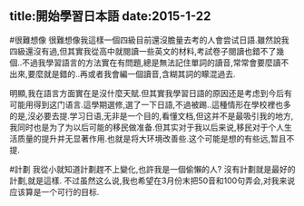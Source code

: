 title:開始學習日本語
date:2015-1-22
---
#很難想像
很難想像我這樣一個四級目前還沒膽量去考的人會尝试日語.雖然說我四級還沒有過,但其實我從高中就閱讀一些英文的材料,考試卷子閱讀也錯不了幾個..不過我學習語言的方法實在有問題,總是無法記住單詞的讀音,常常會要麼讀不出來,要麼就是錯的..再或者我會編一個讀音,含糊其詞的矇混過去.

明顯,我在語言方面實在是沒什麼天賦.但其實我學習日語的原因还是考虑到今后有可能用得到这门语言.這學期選修,選了一下日語,不過被踢..這種情形在學校裡也多的是,沒必要去提.学习日语,无非是一个目的,看懂文档,但这并不是最吸引我的地方,我同时也是为了为以后可能的移民做准备.但其实对于我以后来说,移民对于个人生活质量的提升并无显著作用.也就是将大环境改善些.这个可能是想的有些远,暂且不提.



#計劃
我從小就知道計劃趕不上變化,也許我是一個偷懶的人?
沒有計劃就是最好的計劃,就是這樣.
不过虽然这么说,我也希望在3月份末把50音和100句弄会,对我来说应该算是一个可行的目标.

